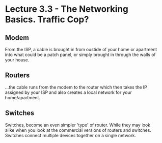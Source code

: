 # Lecture 3.3 - The Networking Basics. Traffic Cop?

## Modem
From the ISP, a cable is brought in from oustide of your home or apartment into what could be a patch panel, or simply brought in through the walls of your house.

## Routers
...the cable runs from the modem to the router which then takes the IP assigned by your ISP and also creates a local network for your home/apartment.

## Switches
Switches, become an even simpler 'type' of router. While they may look alike when you look at the commercial versions of routers and switches. Switches connect multiple devices together on a single network.
